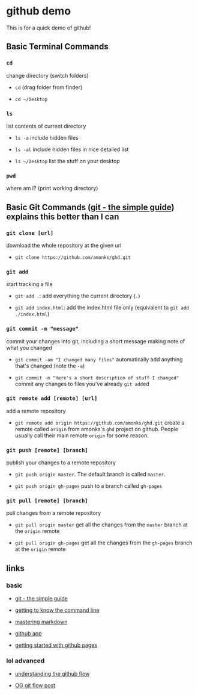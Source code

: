 github demo
===========

This is for a quick demo of github!

## Basic Terminal Commands

### `cd`

change directory (switch folders)

* `cd` (drag folder from finder)

* `cd ~/Desktop`

### `ls`

list contents of current directory

* `ls -a` include hidden files

* `ls -al` include hidden files in nice detailed list

* `ls ~/Desktop` list the stuff on your desktop

### `pwd`

where am I? (print working directory)

## Basic Git Commands ([git - the simple guide](http://rogerdudler.github.io/git-guide/)) explains this better than I can

### `git clone [url]`

download the whole repository at the given url

* `git clone https://github.com/amonks/ghd.git`

### `git add`

start tracking a file

* `git add .`: add everything the current directory (`.`)

* `git add index.html`: add the index.html file only (equivalent to `git add ./index.html`)

### `git commit -m "message"`

commit your changes into git, including a short message making note of what you changed

* `git commit -am "I changed many files"` automatically add anything that's changed (note the `-a`)

* `git commit -m "Here's a short description of stuff I changed"` commit any changes to files you've already `git add`ed

### `git remote add [remote] [url]`

add a remote repository

* `git remote add origin https://github.com/amonks/ghd.git` create a remote called `origin` from amonks's `ghd` project on github. People usually call their main remote `origin` for some reason.

### `git push [remote] [branch]`

publish your changes to a remote repository

* `git push origin master`. The default branch is called `master`.

* `git push origin gh-pages` push to a branch called `gh-pages`

### `git pull [remote] [branch]`

pull changes from a remote repository

* `git pull origin master` get all the changes from the `master` branch at the `origin` remote

* `git pull origin gh-pages` get all the changes from the `gh-pages` branch at the `origin` remote

## links

### basic

*   [git - the simple guide](http://rogerdudler.github.io/git-guide/)

*   [getting to know the command line](http://www.davidbaumgold.com/tutorials/command-line/)

*   [mastering markdown](https://guides.github.com/features/mastering-markdown/)

*   [github app](https://mac.github.com/)

*   [getting started with github pages](https://guides.github.com/features/pages/)

### lol advanced

*   [understanding the github flow](https://guides.github.com/introduction/flow/)

*   [OG git flow post](http://nvie.com/posts/a-successful-git-branching-model/)

